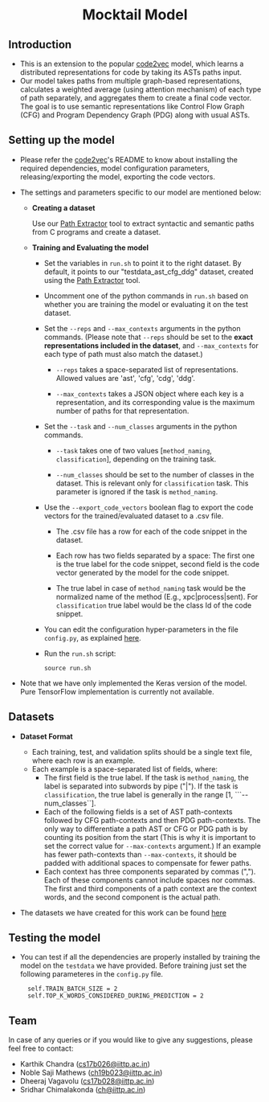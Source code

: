 # <div align="center">**Mocktail Model**</div>

## **Introduction**
* This is an extension to the popular [code2vec](https://github.com/tech-srl/code2vec) model, which learns a distributed representations for code by taking its ASTs paths input. 
* Our model takes paths from multiple graph-based representations, calculates a weighted average (using attention mechanism) of each type of path separately, and aggregates them to create a final code vector. The goal is to use semantic representations like Control Flow Graph (CFG) and Program Dependency Graph (PDG) along with usual ASTs.



## **Setting up the model**
* Please refer the [code2vec](https://github.com/tech-srl/code2vec)'s README to know about installing the required dependencies, model configuration parameters, releasing/exporting the model, exporting the code vectors.
* The settings and parameters specific to our model are mentioned below:

    - **Creating a dataset**

        Use our [Path Extractor](../mocktail-path-extractor/) tool to extract syntactic and semantic paths from C programs and create a dataset.

    - **Training and Evaluating the model**

        - Set the variables in ```run.sh``` to point it to the right dataset. By default, it points to our "testdata_ast_cfg_ddg" dataset, created using the [Path Extractor](../mocktail-path-extractor/) tool.

        - Uncomment one of the python commands in ```run.sh``` based on whether you are training the model or evaluating it on the test dataset. 
        
        - Set the ```--reps``` and ```--max_contexts``` arguments in the python commands. (Please note that ```--reps``` should be set to the **exact representations included in the dataset**, and ```--max_contexts``` for each type of path must also match the dataset.)

            - ```--reps``` takes a space-separated list of representations. Allowed values are 'ast', 'cfg', 'cdg', 'ddg'.

            - ```--max_contexts``` takes a JSON object where each key is a representation, and its corresponding value is the maximum number of paths for that representation. 
        
        - Set the ```--task``` and ```--num_classes``` arguments in the python commands.

            - ```--task``` takes one of two values [```method_naming```, ```classification```], depending on the training task.
            
            - ```--num_classes``` should be set to the number of classes in the dataset. This is relevant only for ```classification``` task. This parameter is ignored if the task is ```method_naming```.

        - Use the ```--export_code_vectors``` boolean flag to export the code vectors for the trained/evaluated dataset to a .csv file.

            - The .csv file has a row for each of the code snippet in the dataset. 

            - Each row has two fields separated by a space: The first one is the true label for the code snippet, second field is the code vector generated by the model for the code snippet.

            - The true label in case of ```method_naming``` task would be the normalized name of the method (E.g., xpc|process|sent). For ```classification``` true label would be the class Id of the code snippet.

        - You can edit the configuration hyper-parameters in the file ```config.py```, as explained [here](https://github.com/tech-srl/code2vec#configuration).
        
        - Run the ```run.sh``` script:

            ```
            source run.sh
            ```
* Note that we have only implemented the Keras version of the model. Pure TensorFlow implementation is currently not available. 


## **Datasets**
* **Dataset Format**
    - Each training, test, and validation splits should be a single text file, where each row is an example.
    - Each example is a space-separated list of fields, where:
        - The first field is the true label. If the task is ```method_naming```, the label is separated into subwords by pipe ("|"). If the task is ```classification```, the true label is generally in the range [1, ```--num_classes``].
        - Each of the following fields is a set of AST path-contexts followed by CFG path-contexts and then PDG path-contexts. The only way to differentiate a path AST or CFG or PDG path is by counting its position from the start (This is why it is important to set the correct value for ```--max-contexts``` argument.) If an example has fewer path-contexts than ```--max-contexts```, it should be padded with additional spaces to compensate for fewer paths.
        - Each context has three components separated by commas (","). Each of these components cannot include spaces nor commas. The first and third components of a path context are the context words, and the second component is the actual path.

* The datasets we have created for this work can be found [here](../README.md#datasets)


## **Testing the model**
* You can test if all the dependencies are properly installed by training the model on the ```testdata``` we have provided. Before training just set the following parameteres in the ```config.py``` file.

        self.TRAIN_BATCH_SIZE = 2
        self.TOP_K_WORDS_CONSIDERED_DURING_PREDICTION = 2


## **Team**
In case of any queries or if you would like to give any suggestions, please feel free to contact:
- Karthik Chandra (cs17b026@iittp.ac.in) 
- Noble Saji Mathews (ch19b023@iittp.ac.in)
- Dheeraj Vagavolu (cs17b028@iittp.ac.in) 
- Sridhar Chimalakonda (ch@iittp.ac.in)